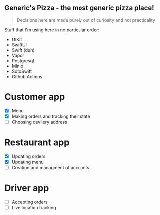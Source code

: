 ## Generic's Pizza - the most generic pizza place!

> Decisions here are made purely out of curiosity and not practicality

Stuff that I'm using here in no particular order:
- UIKit
- SwiftUI
- Swift (duh)
- Vapor
- Postgresql
- Minio
- SotoSwift
- Github Actions

# Customer app
- [x] Menu
- [x] Making orders and tracking their state
- [ ] Choosing devilery address

# Restaurant app
- [x] Updating orders
- [x] Updating menu
- [ ] Creation and managment of accounts

# Driver app
- [ ] Accepting orders
- [ ] Live location tracking
